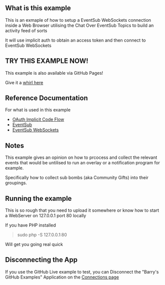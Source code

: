 ## What is this example

This is an exmaple of how to setup a EventSub WebSockets connection inside a Web Browser utilising the Chat Over EventSub Topics to build an activity feed of sorts

It will use implicit auth to obtain an access token and then connect to EventSub WebSockets

## TRY THIS EXAMPLE NOW!

This example is also available via GitHub Pages!

Give it a [whirl here](https://barrycarlyon.github.io/twitch_misc/eventsub/websockets/web/activity_feed/)

## Reference Documentation

For what is used in this example

- [OAuth Implicit Code Flow](https://dev.twitch.tv/docs/authentication/getting-tokens-oauth#implicit-grant-flow)
- [EventSub](https://dev.twitch.tv/docs/eventsub)
- [EventSub WebSockets](https://dev.twitch.tv/docs/eventsub/handling-websocket-events)

## Notes

This example gives an opinion on how to prcocess and collect the relevant events that would be untilised to run an overlay or a notification program for example.

Specifically how to collect sub bombs (aka Community Gifts) into their groupings.

## Running the example

This is so rough that you need to upload it somewhere or know how to start a WebServer on 127.0.0.1 port 80 locally

If you have PHP installed

> sudo php -S 127.0.0.1:80

Will get you going real quick

## Disconnecting the App

If you use the GitHub Live example to test, you can Disconnect the "Barry's GitHub Examples" Application on the [Connections page](https://www.twitch.tv/settings/connections)

